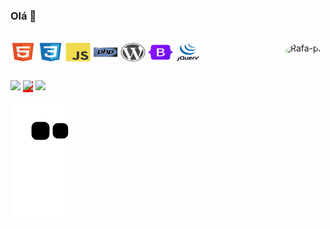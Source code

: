 ### Olá 👋

<div style="display: inline_block"><br>
  <img align="center" alt="Nathan-HTML" height="30" width="40" src="https://github.com/nathangrazo/nathangrazo/blob/main/icons/html5-original.svg">
  <img align="center" alt="Nathan-CSS" height="30" width="40" src="https://github.com/nathangrazo/nathangrazo/blob/main/icons/css3-original.svg">
  <img align="center" alt="Nathan-Js" height="30" width="40" src="https://github.com/nathangrazo/nathangrazo/blob/main/icons/javascript-original.svg">
  <img align="center" alt="Nathan-PHP" height="30" width="40" src="https://github.com/nathangrazo/nathangrazo/blob/main/icons/php-original.svg">
  <img align="center" alt="Nathan-WP" height="30" width="40" src="https://github.com/nathangrazo/nathangrazo/blob/main/icons/wordpress-plain.svg">
  <img align="center" alt="Nathan-Bootstrap" height="30" width="40" src="https://github.com/nathangrazo/nathangrazo/blob/main/icons/bootstrap-original.svg">
  <img align="center" alt="Nathan-Jquery" height="30" width="40" src="https://github.com/nathangrazo/nathangrazo/blob/main/icons/jquery-original-wordmark.svg">



  <img align="right" alt="Rafa-pic" height="150" style="border-radius:50px;" src="https://media.discordapp.net/attachments/639956127056134178/890373478988013628/Publicacoes_Instagram_1_1.png?width=676&height=676">
</div>
  
  ##
 
<div> 
 <a href="https://discord.com/users/nathan!#8729" target="_blank"><img src="https://img.shields.io/badge/Discord-7289DA?style=for-the-badge&logo=discord&logoColor=white" target="_blank"></a> 
  <a href = "mailto:nathangrazo@gmail.com" style="background-color:red;"><img src="https://img.shields.io/badge/-Gmail-%23333?style=for-the-badge&logo=gmail&logoColor=white" target="_blank"></a>
  <a href="https://www.linkedin.com/in/nathan-grazo-065586239/" target="_blank"><img src="https://img.shields.io/badge/-LinkedIn-%230077B5?style=for-the-badge&logo=linkedin&logoColor=white" target="_blank"></a> 
 
  ![Snake animation](https://github.com/nathangrazo/nathangrazo/blob/dist/github-contribution-grid-snake.svg)
 
</div>

